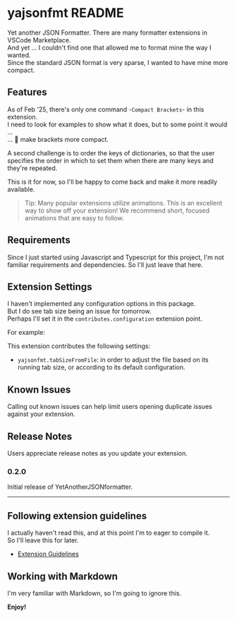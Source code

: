 # yajsonfmt README

Yet another JSON Formatter.  There are many formatter extensions in VSCode Marketplace.  
And yet ... I couldn't find one that allowed me to format mine the way I wanted.  
Since the standard JSON format is very sparse, I wanted to have mine more compact.  

## Features

As of Feb '25, there's only one command -`Compact Brackets`- in this extension.  
I need to look for examples to show what it does, but to some point it would ...  
... 🥁 make brackets more compact.  

A second challenge is to order the keys of dictionaries, so that the user specifies 
the order in which to set them when there are many keys and they're repeated.  

This is it for now, so I'll be happy to come back and make it more readily available.  

> Tip: Many popular extensions utilize animations. This is an excellent way to show off your extension! We recommend short, focused animations that are easy to follow.

## Requirements

Since I just started using Javascript and Typescript for this project, I'm not familiar 
requirements and dependencies.   So I'll just leave that here.  

## Extension Settings

I haven't implemented any configuration options in this package.  
But I do see tab size being an issue for tomorrow.  
Perhaps I'll set it in the `contributes.configuration` extension point.

For example:

This extension contributes the following settings:

* `yajsonfmt.tabSizeFromFile`: in order to adjust the file based on its running tab size, 
or according to its default configuration.  

## Known Issues

Calling out known issues can help limit users opening duplicate issues against your extension.

## Release Notes

Users appreciate release notes as you update your extension.

### 0.2.0

Initial release of YetAnotherJSONformatter.  

---

## Following extension guidelines

I actually haven't read this, and at this point I'm to eager to compile it.  
So I'll leave this for later.  

* [Extension Guidelines](https://code.visualstudio.com/api/references/extension-guidelines)

## Working with Markdown

I'm very familiar with Markdown, so I'm going to ignore this.  

**Enjoy!**
